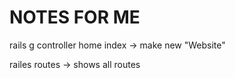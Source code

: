 # NOTES FOR ME

rails g controller home index -> make new "Website"

railes routes -> shows all routes 
